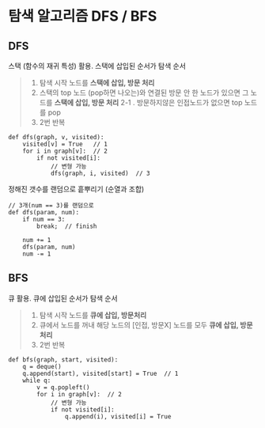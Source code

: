 # 탐색 알고리즘 DFS / BFS

## DFS
스택 (함수의 재귀 특성) 활용. 스택에 삽입된 순서가 탐색 순서
> 1. 탐색 시작 노드를 **스택에 삽입, 방문 처리**
> 2. 스택의 top 노드 (pop하면 나오는)와 연결된 방문 안 한 노드가 있으면 그 노드를 **스택에 삽입, 방문 처리**
> 2-1 .  방문하지않은 인접노드가 없으면 top 노드를 pop
>  3.  2번 반복

    def dfs(graph, v, visited):
	    visited[v] = True	// 1
	    for i in graph[v]:	// 2
		    if not visited[i]:
		        // 변형 가능
		        dfs(graph, i, visited)	// 3
			    
정해진 갯수를 랜덤으로 흩뿌리기 (순열과 조합)

    // 3개(num == 3)를 랜덤으로 
	def dfs(param, num):
        if num == 3:
            break;	// finish
            
	    num += 1
	    dfs(param, num)
	    num -= 1
## BFS
큐 활용. 큐에 삽입된 순서가 탐색 순서
> 1. 탐색 시작 노드를 **큐에 삽입, 방문처리**
> 2. 큐에서 노드를 꺼내 해당 노드의 [인접, 방문X] 노드를 모두 **큐에 삽입, 방문처리**
> 3. 2번 반복

    def bfs(graph, start, visited):
	    q = deque()
	    q.append(start), visited[start] = True	// 1
	    while q:
		    v = q.popleft()
		    for i in graph[v]:	// 2
			    // 변형 가능
			    if not visited[i]:
				    q.append(i), visited[i] = True
